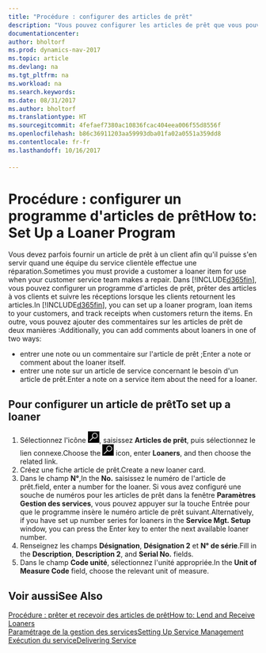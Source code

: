 ```yaml
---
title: "Procédure : configurer des articles de prêt"
description: "Vous pouvez configurer les articles de prêt que vous pouvez prêter aux clients afin de remplacer les articles de service lors de leur maintenance."
documentationcenter: 
author: bholtorf
ms.prod: dynamics-nav-2017
ms.topic: article
ms.devlang: na
ms.tgt_pltfrm: na
ms.workload: na
ms.search.keywords: 
ms.date: 08/31/2017
ms.author: bholtorf
ms.translationtype: HT
ms.sourcegitcommit: 4fefaef7380ac10836fcac404eea006f55d8556f
ms.openlocfilehash: b86c36911203aa59993dba01fa02a0551a359dd8
ms.contentlocale: fr-fr
ms.lasthandoff: 10/16/2017

---
```

# <a name="how-to-set-up-a-loaner-program"></a><span data-ttu-id="44497-103">Procédure : configurer un programme d'articles de prêt</span><span class="sxs-lookup"><span data-stu-id="44497-103">How to: Set Up a Loaner Program</span></span>
<span data-ttu-id="44497-104">Vous devez parfois fournir un article de prêt à un client afin qu'il puisse s'en servir quand une équipe du service clientèle effectue une réparation.</span><span class="sxs-lookup"><span data-stu-id="44497-104">Sometimes you must provide a customer a loaner item for use when your customer service team makes a repair.</span></span> <span data-ttu-id="44497-105">Dans [!INCLUDE[d365fin](includes/d365fin_md.md)], vous pouvez configurer un programme d'articles de prêt, prêter des articles à vos clients et suivre les réceptions lorsque les clients retournent les articles.</span><span class="sxs-lookup"><span data-stu-id="44497-105">In [!INCLUDE[d365fin](includes/d365fin_md.md)], you can set up a loaner program, loan items to your customers, and track receipts when customers return the items.</span></span> <span data-ttu-id="44497-106">En outre, vous pouvez ajouter des commentaires sur les articles de prêt de deux manières :</span><span class="sxs-lookup"><span data-stu-id="44497-106">Additionally, you can add comments about loaners in one of two ways:</span></span>  
  
* <span data-ttu-id="44497-107">entrer une note ou un commentaire sur l'article de prêt ;</span><span class="sxs-lookup"><span data-stu-id="44497-107">Enter a note or comment about the loaner itself.</span></span>  
* <span data-ttu-id="44497-108">entrer une note sur un article de service concernant le besoin d'un article de prêt.</span><span class="sxs-lookup"><span data-stu-id="44497-108">Enter a note on a service item about the need for a loaner.</span></span>  

## <a name="to-set-up-a-loaner"></a><span data-ttu-id="44497-109">Pour configurer un article de prêt</span><span class="sxs-lookup"><span data-stu-id="44497-109">To set up a loaner</span></span>  
1. <span data-ttu-id="44497-110">Sélectionnez l'icône ![Page ou état pour la recherche](media/ui-search/search_small.png "Page ou état pour la recherche"), saisissez **Articles de prêt**, puis sélectionnez le lien connexe.</span><span class="sxs-lookup"><span data-stu-id="44497-110">Choose the ![Search for Page or Report](media/ui-search/search_small.png "Search for Page or Report icon") icon, enter **Loaners**, and then choose the related link.</span></span>  
2. <span data-ttu-id="44497-111">Créez une fiche article de prêt.</span><span class="sxs-lookup"><span data-stu-id="44497-111">Create a new loaner card.</span></span> 
3. <span data-ttu-id="44497-112">Dans le champ **N°**,</span><span class="sxs-lookup"><span data-stu-id="44497-112">In the **No.**</span></span> <span data-ttu-id="44497-113">saisissez le numéro de l'article de prêt.</span><span class="sxs-lookup"><span data-stu-id="44497-113">field, enter a number for the loaner.</span></span> <span data-ttu-id="44497-114">Si vous avez configuré une souche de numéros pour les articles de prêt dans la fenêtre **Paramètres Gestion des services**, vous pouvez appuyer sur la touche Entrée pour que le programme insère le numéro article de prêt suivant.</span><span class="sxs-lookup"><span data-stu-id="44497-114">Alternatively, if you have set up number series for loaners in the **Service Mgt. Setup** window, you can press the Enter key to enter the next available loaner number.</span></span>  
4. <span data-ttu-id="44497-115">Renseignez les champs **Désignation**, **Désignation 2** et **N° de série**.</span><span class="sxs-lookup"><span data-stu-id="44497-115">Fill in the **Description**, **Description 2**, and **Serial No.** fields.</span></span>  
5. <span data-ttu-id="44497-116">Dans le champ **Code unité**, sélectionnez l'unité appropriée.</span><span class="sxs-lookup"><span data-stu-id="44497-116">In the **Unit of Measure Code** field, choose the relevant unit of measure.</span></span>  
  
## <a name="see-also"></a><span data-ttu-id="44497-117">Voir aussi</span><span class="sxs-lookup"><span data-stu-id="44497-117">See Also</span></span>
[<span data-ttu-id="44497-118">Procédure : prêter et recevoir des articles de prêt</span><span class="sxs-lookup"><span data-stu-id="44497-118">How to: Lend and Receive Loaners</span></span>](service-how-to-lend-receive-loaners.md)  
[<span data-ttu-id="44497-119">Paramétrage de la gestion des services</span><span class="sxs-lookup"><span data-stu-id="44497-119">Setting Up Service Management</span></span>](service-setup-service.md)  
[<span data-ttu-id="44497-120">Exécution du service</span><span class="sxs-lookup"><span data-stu-id="44497-120">Delivering Service</span></span>](service-deliver-service.md)  


